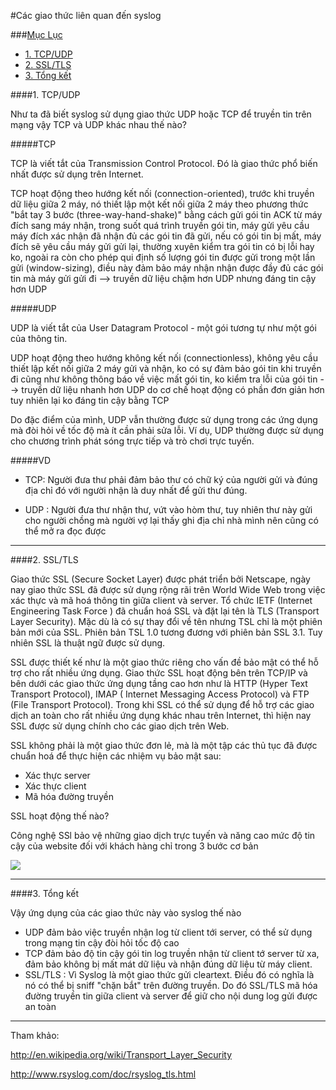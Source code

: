 
#Các giao thức liên quan đến syslog

<a name="ml"></a>
###[Mục Lục](#ml)
- [1. TCP/UDP](#1)
- [2. SSL/TLS](#2)
- [3. Tổng kết](#3)


<a name="1"></a>
####1. TCP/UDP

Như ta đã biết syslog sử dụng giao thức UDP hoặc TCP để truyền tin trên mạng vậy TCP và UDP khác nhau thế nào?

#####TCP 

TCP là viết tắt của Transmission Control Protocol. Đó là giao thức phổ biến nhất được sử dụng trên Internet.

TCP hoạt động theo hướng kết nối (connection-oriented), trước khi truyền dữ liệu giữa 2 máy, nó thiết lập một kết nối giữa 2 máy theo phương thức "bắt tay 3 bước (three-way-hand-shake)" bằng cách gửi gói tin ACK từ máy đích sang máy nhận, trong suốt quá trình truyền gói tin, máy gửi yêu cầu máy đích xác nhận đã nhận đủ các gói tin đã gửi, nếu có gói tin bị mất, máy đích sẽ yêu cầu máy gửi gửi lại, thường xuyên kiểm tra gói tin có bị lỗi hay ko, ngoài ra còn cho phép qui định số lượng gói tin được gửi trong một lần gửi (window-sizing), điều này đảm bảo máy nhận nhận được đầy đủ các gói tin mà máy gửi gửi đi --> truyền dữ liệu chậm hơn UDP nhưng đáng tin cậy hơn UDP

#####UDP 

UDP là viết tắt của User Datagram Protocol - một gói tương tự như một gói của thông tin.

UDP hoạt động theo hướng không kết nối (connectionless), không yêu cầu thiết lập kết nối giữa 2 máy gửi và nhận, ko có sự đảm bảo gói tin khi truyền đi cũng như không thông báo về việc mất gói tin, ko kiểm tra lỗi của gói tin
--> truyền dữ liệu nhanh hơn UDP do cơ chế hoạt động có phần đơn giản hơn tuy nhiên lại ko đáng tin cậy bằng TCP

Do đặc điểm của mình, UDP vẫn thường được sử dụng trong các ứng dụng mà đòi hỏi về tốc độ mà ít cần phải sửa lỗi. Ví dụ, UDP thường được sử dụng cho chương trình phát sóng trực tiếp và trò chơi trực tuyến.

#####VD

- TCP: Người đưa thư phải đảm bảo thư có chữ ký của người gửi và đúng địa chỉ đó với người nhận là duy nhất để gửi thư đúng.

- UDP : Người đưa thư nhận thư, vứt vào hòm thư, tuy nhiên thư này gửi cho người chồng mà người vợ lại thấy ghi địa chỉ nhà mình nên cũng có thể mở ra đọc được

---

<a name="2"></a>
####2. SSL/TLS

Giao thức SSL (Secure Socket Layer) được phát triển bởi Netscape, ngày nay giao thức SSL đã được sử dụng rộng rãi trên World Wide Web trong việc xác thực và mã hoá thông tin giữa client và server. Tổ chức IETF (Internet Engineering Task Force ) đã chuẩn hoá SSL và đặt lại tên là TLS (Transport Layer Security). Mặc dù là có sự thay đổi về tên nhưng TSL chỉ là một phiên bản mới của SSL. Phiên bản TSL 1.0 tương đương với phiên bản SSL 3.1. Tuy nhiên SSL là thuật ngữ được sử dụng.

SSL được thiết kế như là một giao thức riêng cho vấn đề bảo mật có thể hỗ trợ cho rất nhiều ứng dụng. Giao thức SSL hoạt động bên trên TCP/IP và bên dưới các giao thức ứng dụng tầng cao hơn như là HTTP (Hyper Text Transport Protocol), IMAP ( Internet Messaging Access Protocol) và FTP (File Transport Protocol). Trong khi SSL có thể sử dụng để hỗ trợ các giao dịch an toàn cho rất nhiều ứng dụng khác nhau trên Internet, thì hiện nay SSL được sử dụng chính cho các giao dịch trên Web.

SSL không phải là một giao thức đơn lẻ, mà là một tập các thủ tục đã được chuẩn hoá để thực hiện các nhiệm vụ bảo mật sau:
- Xác thực server
- Xác thực client
- Mã hóa đường truyền

SSL hoạt động thế nào?

Công nghệ SSl bảo vệ những giao dịch trực tuyến và năng cao mức độ tin cậy của website đối với khách hàng chỉ trong 3 bước cơ bản

<img src="http://i.imgur.com/rzuiDJL.jpg">

---

<a name="3"></a>
####3. Tổng kết

Vậy ứng dụng của các giao thức này vào syslog thế nào

- UDP đảm bảo việc truyền nhận log từ client tới server, có thể sử dụng trong mạng tin cậy đòi hỏi tốc độ cao
- TCP đảm bảo độ tin cậy gói tin log truyền nhận từ client tớ server từ xa, đảm bảo không bị mất mát dữ liệu và nhận đúng dữ liệu từ máy client.
- SSL/TLS : Vì Syslog là một giao thức gửi cleartext. Điều đó có nghĩa là nó có thể bị sniff "chặn bắt" trên đường truyền. Do đó SSL/TLS mã hóa đường truyền tin giữa client và server để giữ cho nội dung log gửi được an toàn

---

Tham khảo:

http://en.wikipedia.org/wiki/Transport_Layer_Security

http://www.rsyslog.com/doc/rsyslog_tls.html


